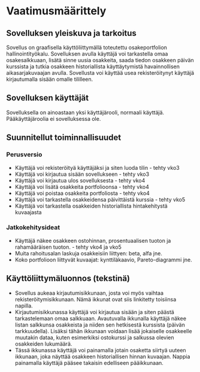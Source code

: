 # Vaatimusmäärittely

## Sovelluksen yleiskuva ja tarkoitus
Sovellus on graafisella käyttöliittymällä toteutettu osakeportfolion hallinointityökalu. Sovelluksen avulla käyttäjä voi tarkastella omaa osakesalkkuaan, lisätä sinne uusia osakkeita, saada tiedon osakkeen päivän kurssista ja tutkia osakkeen historiallista käyttäytymistä havainnollisen aikasarjakuvaajan avulla. Sovellusta voi käyttää usea rekisteröitynyt käyttäjä kirjautumalla sisään omalle tililleen.

## Sovelluksen käyttäjät
Sovelluksella on ainoastaan yksi käyttäjärooli, normaali käyttäjä. Pääkäyttäjäroolia ei sovelluksessa ole.

## Suunnitellut toiminnallisuudet

### Perusversio
- Käyttäjä voi rekisteröityä käyttäjäksi ja siten luoda tilin - tehty vko3
- Käyttäjä voi kirjautua sisään sovellukseen - tehty vko3
- Käyttäjä voi kirjautua ulos sovelluksesta - tehty vko4
- Käyttäjä voi lisätä osakkeita portfolioonsa - tehty vko4
- Käyttäjä voi poistaa osakkeita portfoliosta - tehty vko4
- Käyttäjä voi tarkastella osakkeidensa päivittäistä kurssia - tehty vko5
- Käyttäjä voi tarkastella osakkeiden historiallista hintakehitystä kuvaajasta

### Jatkokehitysideat
- Käyttäjä näkee osakkeen ostohinnan, prosentuaalisen tuoton ja rahamääräisen tuoton. - tehty vko4 ja vko5
- Muita rahoitusalan laskuja osakkeisiin liittyen: beta, alfa jne.
- Koko portfolioon liittyvät kuvaajat: kynttiläkaavio, Pareto-diagrammi jne.

## Käyttöliittymäluonnos (tekstinä)
- Sovellus aukeaa kirjautumisikkunaan, josta voi myös vaihtaa rekisteröitymisikkunaan. Nämä ikkunat ovat siis linkitetty toisiinsa napilla.
- Kirjautumisikkunassa käyttäjä voi kirjautua sisään ja siten päästä tarkastelemaan omaa salkkuaan. Avautuvalla ikkunalla käyttäjä näkee listan salkkunsa osakkeista ja niiden sen hetkisestä kurssista (päivän tarkkuudella). Lisäksi tähän ikkunaan voidaan lisää jokaiselle osakkeelle muutakin dataa, kuten esimerkiksi ostokurssi ja salkussa olevien osakkeiden lukumäärä.
- Tässä ikkunassa käyttäjä voi painamalla jotain osaketta siirtyä uuteen ikkunaan, joka näyttää osakkeen historiallisen hinnan kuvaajan. Nappia painamalla käyttäjä pääsee takaisin edelliseen pääikkunaan.
